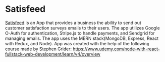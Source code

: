 # Satisfeed

[Satisfeed](https://polat-bastion-94668.herokuapp.com/) is an App that provides a business the ability to send out customer satisfaction surveys emails to their users. The app utilizes Google O-Auth for authentication, Stripe.js to handle payments, and Sendgrid for managing emails.
The app uses the MERN stack(MongoDB, Express, React with Redux, and Node).
App was created with the help of the following course made by Stephen Grider:
https://www.udemy.com/node-with-react-fullstack-web-development/learn/v4/overview
